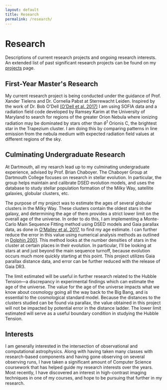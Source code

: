 ```yaml
---
layout: default
title: Research
permalink: /research/
---
```


<script
  src="https://cdn.mathjax.org/mathjax/latest/MathJax.js?config=TeX-AMS-MML_HTMLorMML"
  type="text/javascript">
</script>

# Research
Descriptions of current research projects and ongoing research interests.
<br>An extended list of past significant research projects can be found on my <a href="http://www.catherineslaughter.space/projects/">projects</a> page.

## First-Year Master's Research
My current research project is being conducted under the guidance of Prof. Xander Tielens and Dr. Cornelia Pabst at Sterrewacht Leiden. Inspired by the work of Dr. Bob O'Dell [(O'Dell et al. 2017)](https://ui.adsabs.harvard.edu/abs/2017ApJ...837..151O/abstract) I am using SOFIA data and a radiation field code developed by Ramsey Karim at the University of Maryland to search for regions of the greater Orion Nebula where ionizing radiation may be dominated by stars other than $\theta^1$ Orionis C, the brightest star in the Trapezium cluster. I am doing this by comparing patterns in line emission from the nebula medium with expected radiation field values at different regions of the sky. 

## Culminating Undergraduate Research
At Dartmouth, all my resarch lead up to my culminating undergraduate experience, advised by Prof. Brian Chaboyer. The Chaboyer Group at Dartmouth College focuses on research in stellar evolution. In particular, the group helps maintain and calibrate DSED evolution models, and uses the database to study stellar population formation of the Milky Way, satellite galaxies, globular clusters, etc.

The purpose of my project was to estimate the ages of several globular clusters in the Milky Way. These clusters contain the oldest stars in the galaxy, and determining the age of them provides a strict lower limit on the overall age of the universe. In order to do this, I am implementing a Monte-Carlo Main Sequence Fitting method using DSED models and Gaia parallax data, as done in <a href="https://iopscience.iop.org/article/10.3847/1538-4357/aa6574" target="_blank">O’Malley et al. 2017</a>, to find my age estimate. I can further reduce the error in this value using numerical analysis methods as outlined in  <a href="https://academic.oup.com/mnras/article/332/1/91/975077" target="_blank">Dolphin 2001</a>. This method looks at the number densities of stars in the cluster at certain places in their evolution. In particular, I’ll be looking at stars at and just beyond the main sequence turnoff, because evolution occurs much more quickly starting at this point. This project utilizes Gaia parallax distance data, and error can be further reduced with the release of Gaia DR3. 

The limit estimated will be useful in further research related to the Hubble Tension—a discrepancy in experimental findings which can estimate the age of the universe. The value for the age of the universe impacts what we know about cosmology going all the way back to the Big Bang, and is essential to the cosmological standard model. Because the distances to the clusters studied can be found via parallax, the value obtained in this project will not be impacted by potential error in the distance ladder. The lower limit estimated will serve as a useful boundary condition in studying the Hubble Tension.

## Interests
I am generally interested in the intersection of observational and computational astrophysics. Along with having taken many classes with research-based components and having gone observing on several observing runs, I have taken a significant amount of Computer Science coursework that has helped guide my research interests over the years. Most recently, I have discovered an interest in high-contrast imaging techniques in one of my courses, and hope to be pursuing that further in my research.

